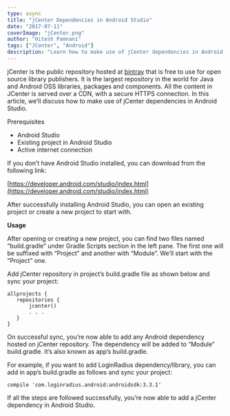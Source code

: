 ```yaml
---
type: async
title: "jCenter Dependencies in Android Studio"
date: "2017-07-11"
coverImage: "jCenter.png"
author: "Hitesh Pamnani"
tags: ["JCenter", "Android"]
description: "Learn how to make use of jCenter dependencies in Android Studio."
---
```


jCenter is the public repository hosted at [bintray](https://bintray.com/) that is free to use for open source library publishers. It is the largest repository in the world for Java and Android OSS libraries, packages and components. All the content in JCenter is served over a CDN, with a secure HTTPS connection. In this article, we’ll discuss how to make use of jCenter dependencies in Android Studio.

Prerequisites

- Android Studio
- Existing project in Android Studio
- Active internet connection

If you don’t have Android Studio installed, you can download from the following link:

[https://developer.android.com/studio/index.html](https://developer.android.com/studio/index.html)

After successfully installing Android Studio, you can open an existing project or create a new project to start with.

**Usage**

After opening or creating a new project, you can find two files named “build.gradle” under Gradle Scripts section in the left pane. The first one will be suffixed with “Project” and another with “Module”. We’ll start with the “Project” one.

Add jCenter repository in project’s build.gradle file as shown below and sync your project:

```
allprojects {
   repositories {
       jcenter()
	   . . .
   }
}
```

On successful sync, you’re now able to add any Android dependency hosted on jCenter repository. The dependency will be added to “Module” build.gradle. It’s also known as app’s build.gradle.

For example, if you want to add LoginRadius dependency/library, you can add in app’s build.gradle as follows and sync your project:

```
compile 'com.loginradius.android:androidsdk:3.3.1'
```

If all the steps are followed successfully, you’re now able to add a jCenter dependency in Android Studio.

